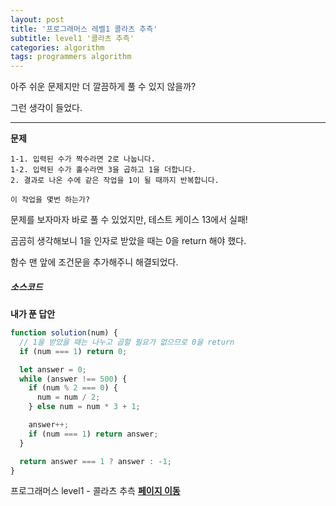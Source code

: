```yaml
---
layout: post
title: '프로그래머스 레벨1 콜라츠 추측'
subtitle: level1 '콜라츠 추측'
categories: algorithm
tags: programmers algorithm
---
```


아주 쉬운 문제지만 더 깔끔하게 풀 수 있지 않을까?

그런 생각이 들었다.

---

**문제**

```
1-1. 입력된 수가 짝수라면 2로 나눕니다.
1-2. 입력된 수가 홀수라면 3을 곱하고 1을 더합니다.
2. 결과로 나온 수에 같은 작업을 1이 될 때까지 반복합니다.

이 작업을 몇번 하는가?
```

문제를 보자마자 바로 풀 수 있었지만, 테스트 케이스 13에서 실패!

곰곰히 생각해보니 1을 인자로 받았을 때는 0을 return 해야 했다.

함수 맨 앞에 조건문을 추가해주니 해결되었다.

##### 소스코드

**내가 푼 답안**

```js
function solution(num) {
  // 1을 받았을 때는 나누고 곱할 필요가 없으므로 0을 return
  if (num === 1) return 0;

  let answer = 0;
  while (answer !== 500) {
    if (num % 2 === 0) {
      num = num / 2;
    } else num = num * 3 + 1;

    answer++;
    if (num === 1) return answer;
  }

  return answer === 1 ? answer : -1;
}
```

프로그래머스 level1 - 콜라츠 추측
**[페이지 이동](https://programmers.co.kr/learn/courses/30/lessons/12943)**
